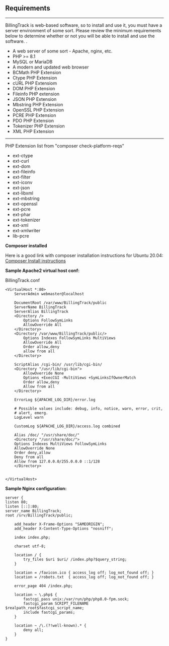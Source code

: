 Requirements
---

---

BillingTrack is web-based software, so to install and use it, you must
have a server environment of some sort. Please review the minimum
requirements below to determine whether or not you will be able to
install and use the software. .

- A web server of some sort - Apache, nginx, etc.
- PHP &gt;= 8.1
- MySQL or MariaDB
- A modern and updated web browser
- BCMath PHP Extension
- Ctype PHP Extension
- cURL PHP Extensiom
- DOM PHP Extension
- Fileinfo PHP extension
- JSON PHP Extension
- Mbstring PHP Extension
- OpenSSL PHP Extension
- PCRE PHP Extension
- PDO PHP Extension
- Tokenizer PHP Extension
- XML PHP Extension
------------
PHP Extension list from "composer check-platform-reqs"

-   ext-ctype
-   ext-curl
-   ext-dom
-   ext-fileinfo
-   ext-filter
-   ext-iconv
-   ext-json
-   ext-libxml
-   ext-mbstring
-   ext-openssl
-   ext-pcre
-   ext-phar
-   ext-tokenizer
-   ext-xml
-   ext-xmlwriter
-   lib-pcre


**Composer installed**

Here is a good link with composer installation instructions for Ubuntu 20.04:
[Composer Install instructions](https://www.digitalocean.com/community/tutorials/how-to-install-and-use-composer-on-ubuntu-20-04)

**Sample Apache2 virtual host conf:**

BillingTrack.conf

	<VirtualHost *:80>
		ServerAdmin webmaster@localhost

		DocumentRoot /var/www/BillingTrack/public
		ServerName BillingTrack
		ServerAlias BillingTrack
		<Directory />
			Options FollowSymLinks
			AllowOverride All
		</Directory>
		<Directory /var/www/BillingTrack/public/>
			Options Indexes FollowSymLinks MultiViews
			AllowOverride All
			Order allow,deny
			allow from all
		</Directory>

		ScriptAlias /cgi-bin/ /usr/lib/cgi-bin/
		<Directory "/usr/lib/cgi-bin">
			AllowOverride None
			Options +ExecCGI -MultiViews +SymLinksIfOwnerMatch
			Order allow,deny
			Allow from all
		</Directory>

		ErrorLog ${APACHE_LOG_DIR}/error.log

		# Possible values include: debug, info, notice, warn, error, crit,
		# alert, emerg.
		LogLevel warn

		CustomLog ${APACHE_LOG_DIR}/access.log combined

	    Alias /doc/ "/usr/share/doc/"
	    <Directory "/usr/share/doc/">
		Options Indexes MultiViews FollowSymLinks
		AllowOverride None
		Order deny,allow
		Deny from all
		Allow from 127.0.0.0/255.0.0.0 ::1/128
	    </Directory>


	</VirtualHost>

**Sample Nginx configuration:**

    server {
    listen 80;
    listen [::]:80;
    server_name BillingTrack;
    root /srv/BillingTrack/public;
    
        add_header X-Frame-Options "SAMEORIGIN";
        add_header X-Content-Type-Options "nosniff";
     
        index index.php;
     
        charset utf-8;
     
        location / {
            try_files $uri $uri/ /index.php?$query_string;
        }
     
        location = /favicon.ico { access_log off; log_not_found off; }
        location = /robots.txt  { access_log off; log_not_found off; }
     
        error_page 404 /index.php;
     
        location ~ \.php$ {
            fastcgi_pass unix:/var/run/php/php8.0-fpm.sock;
            fastcgi_param SCRIPT_FILENAME $realpath_root$fastcgi_script_name;
            include fastcgi_params;
        }
     
        location ~ /\.(?!well-known).* {
            deny all;
        }
    }

